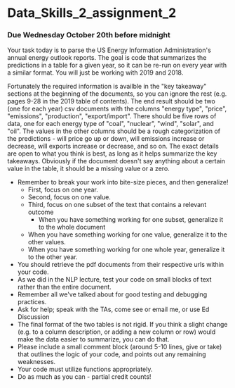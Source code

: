 # Data_Skills_2_assignment_2

### Due Wednesday October 20th before midnight

Your task today is to parse the US Energy Information Administration's annual energy outlook reports.  The goal is code that summarizes the predictions in a table for a given year, so it can be re-run on every year with a similar format.  You will just be working with 2019 and 2018.  

Fortunately the required information is availble in the "key takeaway" sections at the beginning of the documents, so you can ignore the rest (e.g. pages 9-28 in the 2019 table of contents).  The end result should be two (one for each year) csv documents with the columns "energy type", "price", "emissions", "production", "export/import".  There should be five rows of data, one for each energy type of "coal", "nuclear", "wind", "solar", and "oil".  The values in the other columns should be a rough categorization of the predictions - will price go up or down, will emissions increase or decrease, will exports increase or decrease, and so on.  The exact details are open to what you think is best, as long as it helps summarize the key takeaways.  Obviously if the document doesn't say anything about a certain value in the table, it should be a missing value or a zero.  

  - Remember to break your work into bite-size pieces, and then generalize!
      - First, focus on one year.
      - Second, focus on one value.
      - Third, focus on one subset of the text that contains a relevant outcome
          - When you have something working for one subset, generalize it to the whole document 
	  - When you have something working for one value, generalize it to the other values.
	  - When you have something working for one whole year, generalize it to the other year.
  - You should retrieve the pdf documents from their respective urls within your code.
  - As we did in the NLP lecture, test your code on small blocks of text rather than the entire document.
  - Remember all we've talked about for good testing and debugging practices.
  - Ask for help; speak with the TAs, come see or email me, or use Ed Discussion
  - The final format of the two tables is not rigid.  If you think a slight change (e.g. to a column description, or adding a new column or row) would make the data easier to summarize, you can do that.
  - Please include a small comment block (around 5-10 lines, give or take) that outlines the logic of your code, and points out any remaining weaknesses.
  - Your code must utilize functions appropriately.
  - Do as much as you can - partial credit counts!

